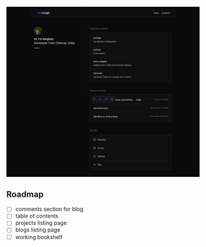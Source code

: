 ![preview](./.github/assets/preview.png)

## Roadmap

- [ ] comments section for blog
- [ ] table of contents
- [ ] projects listing page
- [ ] blogs listing page
- [ ] working bookshelf
